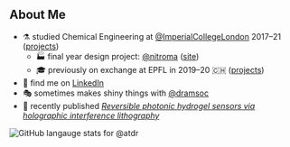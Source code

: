 ## About Me

- ⚗️ studied Chemical Engineering at [@ImperialCollegeLondon](https://github.com/ImperialCollegeLondon) 2017–21 ([projects](https://github.com/search?q=user:atdr+topic:imperial-college-london))
  - 🏭 final year design project: [@nitroma](https://github.com/nitroma) ([site](https://nitroma.github.io))
  - 🎓 previously on exchange at EPFL in 2019–20 🇨🇭 ([projects](https://github.com/search?q=user:atdr+topic:epfl))
- 💼 find me on [LinkedIn](http://atdr.eu/linkedin)
- 🎭 sometimes makes shiny things with [@dramsoc](https://github.com/dramsoc)
- 📗 recently published [_Reversible photonic hydrogel sensors via holographic interference lithography_](https://doi.org/10.1016/j.bios.2022.114206)

<img alt="GitHub langauge stats for @atdr" src="https://github-readme-stats.vercel.app/api/top-langs?username=atdr&count_private=true&layout=compact&langs_count=6">
